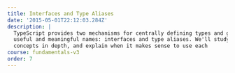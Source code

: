 ```yaml
---
title: Interfaces and Type Aliases
date: '2015-05-01T22:12:03.284Z'
description: |
  TypeScript provides two mechanisms for centrally defining types and giving them
  useful and meaningful names: interfaces and type aliases. We'll study both 
  concepts in depth, and explain when it makes sense to use each
course: fundamentals-v3
order: 7
---
```


